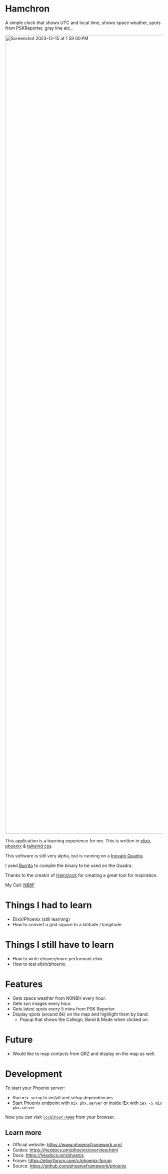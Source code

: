 # Hamchron
A simple clock that shows UTC and local time, shows space weather, spots from PSKReporter, gray line etc.,

<img width="2547" alt="Screenshot 2023-12-15 at 1 59 00 PM" src="https://github.com/zenom/hamchron/assets/175725/52c798b2-edc9-42d1-bfc8-ceaf042cdee1">

This application is a learning experience for me. This is written in [elixir](https://elixir-lang.org/), [phoenix](https://www.phoenixframework.org/) & [tailwind css](https://tailwindcss.com/).

This software is still very alpha, but is running on a [Inovato Quadra](https://inovato.com/).

I used [Burrito](https://github.com/burrito-elixir/burrito) to compile the binary to be used on the Quadra.

Thanks to the creator of [Hamclock](https://www.clearskyinstitute.com/ham/HamClock/) for creating a great tool for inspiration.

My Call: [NB8F](https://www.qrz.com/db/nb8f)

# Things I had to learn

- Elixir/Phoenix (still learning)
- How to convert a grid square to a latitude / longitude.

# Things I still have to learn

- How to write cleaner/more performant elixir.
- How to test elixir/phoenix.

# Features

- Gets space weather from N0NBH every hour.
- Gets sun images every hour.
- Gets latest spots every 5 mins from PSK Reporter.
- Display spots (around 6k) on the map and highlight them by band.
  - Popup that shows the Callsign, Band & Mode when clicked on.

# Future

- Would like to map contacts from QRZ and display on the map as well.

# Development

To start your Phoenix server:

- Run `mix setup` to install and setup dependencies
- Start Phoenix endpoint with `mix phx.server` or inside IEx with `iex -S mix phx.server`

Now you can visit [`localhost:4000`](http://localhost:4000) from your browser.

## Learn more

- Official website: https://www.phoenixframework.org/
- Guides: https://hexdocs.pm/phoenix/overview.html
- Docs: https://hexdocs.pm/phoenix
- Forum: https://elixirforum.com/c/phoenix-forum
- Source: https://github.com/phoenixframework/phoenix
